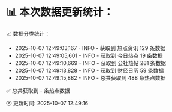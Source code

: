 📊 本次数据更新统计：
==========================

📈 数据分类统计：
- 2025-10-07 12:49:03,167 - INFO - 获取到 热点资讯 129 条数据
- 2025-10-07 12:49:05,601 - INFO - 获取到 今日热点 19 条数据
- 2025-10-07 12:49:10,669 - INFO - 获取到 公社热帖 281 条数据
- 2025-10-07 12:49:13,828 - INFO - 获取到 财经日历 59 条数据
- 2025-10-07 12:49:15,882 - INFO - 总共获取到 488 条热点数据

✅ 总共获取到 - 条热点数据

🕐 更新时间: 2025-10-07 12:49:16
